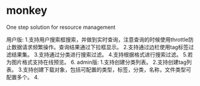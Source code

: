 # monkey
One step solution for resource management

 用户版: 
  1.支持用户搜索框搜索，并做到实时查询，注意查询的时候使用throttle防止数据请求频繁操作。查询结果通过下拉框显示。
  2.支持通过边栏使用tag标签过滤结果集。
  3.支持通过分类进行搜索过滤。
  4.支持根据格式进行搜索过滤。
  5.若为图片格式支持在线预览。
  6.
 admin版:
  1.支持创建分类列表。
  2.支持创建tag列表。
  3.支持创建下载对象，包括可配置的类型，标签，分类，名称，文件类型可配置多个。
  4.